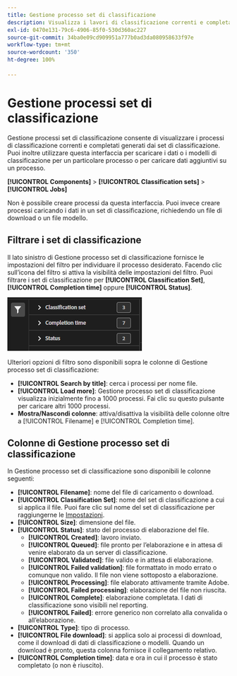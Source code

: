 ```yaml
---
title: Gestione processo set di classificazione
description: Visualizza i lavori di classificazione correnti e completati generati dai set di classificazione.
exl-id: 0470e131-79c6-4906-85f0-530d360ac227
source-git-commit: 34ba0e09cd909951a777b0ad3da080958633f97e
workflow-type: tm+mt
source-wordcount: '350'
ht-degree: 100%

---
```


# Gestione processi set di classificazione

Gestione processi set di classificazione consente di visualizzare i processi di classificazione correnti e completati generati dai set di classificazione. Puoi inoltre utilizzare questa interfaccia per scaricare i dati o i modelli di classificazione per un particolare processo o per caricare dati aggiuntivi su un processo.

**[!UICONTROL Components]** > **[!UICONTROL Classification sets]** > **[!UICONTROL Jobs]**

Non è possibile creare processi da questa interfaccia. Puoi invece creare processi caricando i dati in un set di classificazione, richiedendo un file di download o un file modello.

## Filtrare i set di classificazione

Il lato sinistro di Gestione processo set di classificazione fornisce le impostazioni del filtro per individuare il processo desiderato. Facendo clic sull’icona del filtro si attiva la visibilità delle impostazioni del filtro. Puoi filtrare i set di classificazione per **[!UICONTROL Classification Set]**, **[!UICONTROL Completion time]** oppure **[!UICONTROL Status]**.

![Filtri di processo per set di classificazione](../assets/classification-set-job-filters.png)

Ulteriori opzioni di filtro sono disponibili sopra le colonne di Gestione processo set di classificazione:

* **[!UICONTROL Search by title]**: cerca i processi per nome file.
* **[!UICONTROL Load more]**: Gestione processo set di classificazione visualizza inizialmente fino a 1000 processi. Fai clic su questo pulsante per caricare altri 1000 processi.
* **Mostra/Nascondi colonne**: attiva/disattiva la visibilità delle colonne oltre a [!UICONTROL Filename] e [!UICONTROL Completion time].

## Colonne di Gestione processo set di classificazione

In Gestione processo set di classificazione sono disponibili le colonne seguenti:

* **[!UICONTROL Filename]**: nome del file di caricamento o download.
* **[!UICONTROL Classification Set]**: nome del set di classificazione a cui si applica il file. Puoi fare clic sul nome del set di classificazione per raggiungerne le [Impostazioni](settings.md).
* **[!UICONTROL Size]**: dimensione del file.
* **[!UICONTROL Status]**: stato del processo di elaborazione del file.
   * **[!UICONTROL Created]**: lavoro inviato.
   * **[!UICONTROL Queued]**: file pronto per l’elaborazione e in attesa di venire elaborato da un server di classificazione.
   * **[!UICONTROL Validated]**: file valido e in attesa di elaborazione.
   * **[!UICONTROL Failed validation]**: file formattato in modo errato o comunque non valido. Il file non viene sottoposto a elaborazione.
   * **[!UICONTROL Processing]**: file elaborato attivamente tramite Adobe.
   * **[!UICONTROL Failed processing]**: elaborazione del file non riuscita.
   * **[!UICONTROL Complete]**: elaborazione completata. I dati di classificazione sono visibili nel reporting.
   * **[!UICONTROL Failed]**: errore generico non correlato alla convalida o all’elaborazione.
* **[!UICONTROL Type]**: tipo di processo.
* **[!UICONTROL File download]**: si applica solo ai processi di download, come il download di dati di classificazione o modelli. Quando un download è pronto, questa colonna fornisce il collegamento relativo.
* **[!UICONTROL Completion time]**: data e ora in cui il processo è stato completato (o non è riuscito).
